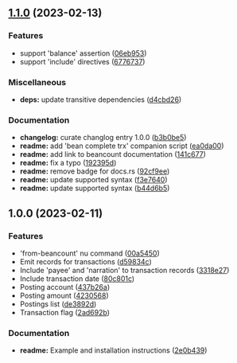 ## [1.1.0](https://github.com/jcornaz/nu_plugin_from_beancount/compare/v1.0.0...v1.1.0) (2023-02-13)


### Features

* support 'balance' assertion ([06eb953](https://github.com/jcornaz/nu_plugin_from_beancount/commit/06eb9530247784f3707e6544062face1f59a0472))
* support 'include' directives ([6776737](https://github.com/jcornaz/nu_plugin_from_beancount/commit/67767372b57734dd5bbfc5787e56c37e23356d4e))


### Miscellaneous

* **deps:** update transitive dependencies ([d4cbd26](https://github.com/jcornaz/nu_plugin_from_beancount/commit/d4cbd261189b72089ea1d8cefe127110a4c8d3c4))


### Documentation

* **changelog:** curate changlog entry 1.0.0 ([b3b0be5](https://github.com/jcornaz/nu_plugin_from_beancount/commit/b3b0be5dab97af95586ab3e9f9a98353730b83e6))
* **readme:** add 'bean complete trx' companion script ([ea0da00](https://github.com/jcornaz/nu_plugin_from_beancount/commit/ea0da00caede9e970f9bf15f4d992a8d8f90db54))
* **readme:** add link to beancount documentation ([141c677](https://github.com/jcornaz/nu_plugin_from_beancount/commit/141c677bbf3067c7434259cb4726ddcfa231bdcc))
* **readme:** fix a typo ([192395d](https://github.com/jcornaz/nu_plugin_from_beancount/commit/192395d01ecd082ea9e17650ecb2ce272f8cfde0))
* **readme:** remove badge for docs.rs ([92cf9ee](https://github.com/jcornaz/nu_plugin_from_beancount/commit/92cf9ee65bc2d5d65de187ca71b6c3771da54b13))
* **readme:** update supported syntax ([f3e7640](https://github.com/jcornaz/nu_plugin_from_beancount/commit/f3e7640ec35e868ea0616015e9d98abd49279228))
* **readme:** update supported syntax ([b44d6b5](https://github.com/jcornaz/nu_plugin_from_beancount/commit/b44d6b57afcfe7781ee9a57bead1782bd16eed4a))

## 1.0.0 (2023-02-11)


### Features

* 'from-beancount' nu command ([00a5450](https://github.com/jcornaz/nu_plugin_from_beancount/commit/00a5450eeeb56034801c6bac79b017f9409541f7))
* Emit records for transactions ([d59834c](https://github.com/jcornaz/nu_plugin_from_beancount/commit/d59834c699e34db411f75e1bdf590be2d4a1a232))
* Include 'payee' and 'narration' to transaction records ([3318e27](https://github.com/jcornaz/nu_plugin_from_beancount/commit/3318e27295fe27f7fbc007ba9e84bb17e5c9720a))
* Include transaction date ([80c801c](https://github.com/jcornaz/nu_plugin_from_beancount/commit/80c801ca02f1f0f02b6c8623666550b4b1caf9b6))
* Posting account ([437b26a](https://github.com/jcornaz/nu_plugin_from_beancount/commit/437b26a829fe5c6a3c0824f534c394324b42d287))
* Posting amount ([4230568](https://github.com/jcornaz/nu_plugin_from_beancount/commit/4230568fabb9ac9568e0486ebc7575a3afd26610))
* Postings list ([de3892d](https://github.com/jcornaz/nu_plugin_from_beancount/commit/de3892dcc82439e549d6e6af5c044167c31bdb37))
* Transaction flag ([2ad692b](https://github.com/jcornaz/nu_plugin_from_beancount/commit/2ad692b8069b9c0b1f5d226819f3d6d286bb1551))


### Documentation

* **readme:** Example and installation instructions ([2e0b439](https://github.com/jcornaz/nu_plugin_from_beancount/commit/2e0b439200e0c5adc41a828dd2ea796ae12c9d3b))
